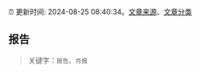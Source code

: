 :alarm_clock: 更新时间: 2024-08-25 08:40:34。[文章来源](/README.md)、[文章分类](/TAGS.md)

## 报告


> 关键字：`报告`、`月报`



